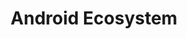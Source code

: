 ---
id: 2
title: Android Ecosystem
permalink: /android-ecosytem/
image: /assets/images/content/Android Ecosystem.png
description: >
    Is Android a strategic OS for your company? Member companies and Linaro
    collaborate together with Google to improve the Android ecosystem. Our work is
    primarily in the Linux Kernel. By making decisions and coordinating engineering
    activity together, the Android ecosystem is more healthy which results in better
    Android products and improved efficiency creating those products.
jumbotron:
    class: theme_banner 
    title: Android Ecosytem
    description: >
        Is Android a strategic OS for your company? Member companies and Linaro
        collaborate together with Google to improve the Android ecosystem. Our work is
        primarily in the Linux Kernel. By making decisions and coordinating engineering
        activity together, the Android ecosystem is more healthy which results in better
        Android products and improved efficiency creating those products.
    image: /assets/images/content/Android Ecosystem.png
flow:
    - row: container_row
      sections:
       - format: block
         style: text-white 
         item_width: "3"
         block_section_content:
           blocks:
              - title: Android Ecosystem Presentation
                image: /assets/images/content/screen_1.jpg
                background_image: true
                style: text-center
                buttons:
                   - title: View
                     url: /about/
              - title: Android Ecosystem Video
                image: /assets/images/content/screen_2.jpg
                background_image: true
                style: text-center
                buttons:
                   - title: View
                     url: /about/
              - title: Android Ecosystem Blogs
                image: /assets/images/content/screen_3.jpg
                background_image: true
                style: text-center
                buttons:
                   - title: View
                     url: /about/
    - row: container_row
      style: bg-secondary related_projects
      sections:
        - format: title
          title_content:
            size: h2
            text: >
                Related Projects
        - format: custom_include
          source: themes/related_projects.html
    - row: container_row
      style: associated_members
      sections:
        - format: title
          title_content:
            size: h2
            text: >
                Associated Members
        - format: custom_include
          source: themes/associated_members.html
---